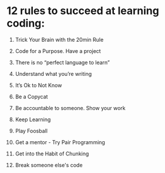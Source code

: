 # 12 rules to succeed at learning coding:

1.  Trick Your Brain with the 20min Rule

2.  Code for a Purpose. Have a project

3.  There is no “perfect language to learn”

4.  Understand what you’re writing

5.  It’s Ok to Not Know

6.  Be a Copycat

7.  Be accountable to someone. Show your work

8.  Keep Learning

9.  Play Foosball

10. Get a mentor - Try Pair Programming

11. Get into the Habit of Chunking

12. Break someone else's code
